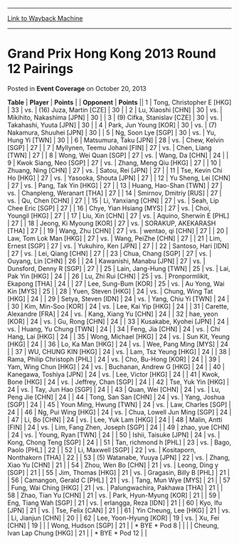 
---
[Link to Wayback Machine](https://web.archive.org/web/20220128130350/https://magic.wizards.com/en/articles/archive/event-coverage/grand-prix-hong-kong-2013-round-12-pairings-2013-10-20)

[_metadata_:description]:- "TablePlayerPoints OpponentPoints 1Tong, Christopher E [HKG] 33vs.(16) Juza, Martin [CZE] 30 2Lu, Xiaoshi [CHN] 30vs.Mikihito, Nakashima [JPN] 30 3(9) Cifka, Stanislav [CZE] 30vs.Takahashi, Yuuta [JPN] 30 4Park, Jun Young [KOR] 30vs.(7) Nakamura, Shuuhei [JPN] 30 5Ng, Soon Lye [SGP] 30vs.Yu, Hung Yi [TWN] 30 6Matsumura, Taku [JPN] 28vs.Chew, Kelvin [SGP] 27 7Myllynen, Teemu"
[_metadata_:generator]:- "Drupal 7 (http://drupal.org)"
[_metadata_:node]:- "456876"
[_metadata_:publish_date]:- "2013-10-20"
[_metadata_:source]:- "div-main-content"
[_metadata_:title]:- "Grand Prix Hong Kong 2013 Round 12 Pairings"
[_metadata_:wayback_capture_timestamp]:- "2022-01-28 13:03:50"
[_metadata_:wayback_raw_url]:- "https://web.archive.org/web/20220128130350id_/https://magic.wizards.com/en/articles/archive/event-coverage/grand-prix-hong-kong-2013-round-12-pairings-2013-10-20"
[_metadata_:wayback_url]:- "https://magic.wizards.com/en/articles/archive/event-coverage/grand-prix-hong-kong-2013-round-12-pairings-2013-10-20"
---


Grand Prix Hong Kong 2013 Round 12 Pairings
===========================================



 Posted in **Event Coverage**
 on October 20, 2013 












 **Table** | **Player** | **Points** |  | **Opponent** | **Points** ||  1 | Tong, Christopher E [HKG] |  33 | vs. | (16) Juza, Martin [CZE] |  30 |
|  2 | Lu, Xiaoshi [CHN] |  30 | vs. | Mikihito, Nakashima [JPN] |  30 |
|  3 | (9) Cifka, Stanislav [CZE] |  30 | vs. | Takahashi, Yuuta [JPN] |  30 |
|  4 | Park, Jun Young [KOR] |  30 | vs. | (7) Nakamura, Shuuhei [JPN] |  30 |
|  5 | Ng, Soon Lye [SGP] |  30 | vs. | Yu, Hung Yi [TWN] |  30 |
|  6 | Matsumura, Taku [JPN] |  28 | vs. | Chew, Kelvin [SGP] |  27 |
|  7 | Myllynen, Teemu Johani [FIN] |  27 | vs. | Chen, Liang [TWN] |  27 |
|  8 | Wong, Wei Quan [SGP] |  27 | vs. | Wang, Da [CHN] |  24 |
|  9 | Kwok Siang, Neo [SGP] |  27 | vs. | Zhang, Meng Qiu [HKG] |  27 |
|  10 | Zhuang, Ning [CHN] |  27 | vs. | Satou, Rei [JPN] |  27 |
|  11 | Tse, Kevin Chi Ho [HKG] |  27 | vs. | Yasooka, Shouta [JPN] |  27 |
|  12 | Yu Sheng, Lei [CHN] |  27 | vs. | Pang, Tak Yin [HKG] |  27 |
|  13 | Huang, Hao-Shan [TWN] |  27 | vs. | Chanpleng, Weranart [THA] |  27 |
|  14 | Smirnov, Dmitriy [RUS] |  27 | vs. | Qu, Chen [CHN] |  27 |
|  15 | Li, Yanxiang [CHN] |  27 | vs. | Seah, Lip Chee Eric [SGP] |  27 |
|  16 | Chye, Yian Hsiang [MYS] |  27 | vs. | Choi, Youngil [HKG] |  27 |
|  17 | Liu, Xin [CHN] |  27 | vs. | Aquino, Sherwin E [PHL] |  27 |
|  18 | Jeong, Ki Myoung [KOR] |  27 | vs. | SORAKUP, AKEKARASH [THA] |  27 |
|  19 | Wang, Zhu [CHN] |  27 | vs. | wentao, qi [CHN] |  27 |
|  20 | Law, Tom Lok Man [HKG] |  27 | vs. | Wang, PeiZhe [CHN] |  27 |
|  21 | Lim, Ernest [SGP] |  27 | vs. | Yukuhiro, Ken [JPN] |  27 |
|  22 | Santoso, Hari [IDN] |  27 | vs. | Lei, Qiang [CHN] |  27 |
|  23 | Chua, Chang [SGP] |  27 | vs. | Ouyang, Lin [CHN] |  26 |
|  24 | Kawanishi, Manabu [JPN] |  27 | vs. | Dunsford, Denny R [SGP] |  27 |
|  25 | Lain, Jang-Hung [TWN] |  25 | vs. | Lai, Pak Yin [HKG] |  24 |
|  26 | Lu, Zhi Rui [CHN] |  25 | vs. | Pronpormlikit, Ekapong [THA] |  24 |
|  27 | Lee, Sung-Bum [KOR] |  25 | vs. | Au Yong, Wai Kin [MYS] |  25 |
|  28 | Yuen, Steven [HKG] |  24 | vs. | Chung, Wing Tat [HKG] |  24 |
|  29 | Setya, Steven [IDN] |  24 | vs. | Yang, Chiu Yi [TWN] |  24 |
|  30 | Kim, Min-Soo [KOR] |  24 | vs. | Lee, Kai Yip [HKG] |  24 |
|  31 | Carette, Alexandre [FRA] |  24 | vs. | Kang, Xiang Yu [CHN] |  24 |
|  32 | hae, yeon [KOR] |  24 | vs. | Gu, Rong [CHN] |  24 |
|  33 | Kusakabe, Kyohei [JPN] |  24 | vs. | Huang, Yu Chung [TWN] |  24 |
|  34 | Feng, Jia [CHN] |  24 | vs. | Chi Hang, Lai [HKG] |  24 |
|  35 | Wong, Michael [HKG] |  24 | vs. | Sun Kit, Yeung [HKG] |  24 |
|  36 | Lo, Ka Man [HKG] |  24 | vs. | Wee, Pang Ming [MYS] |  24 |
|  37 | WU, CHUNG KIN [HKG] |  24 | vs. | Lam, Tsz Yeung [HKG] |  24 |
|  38 | Rama, Philip Christoph [PHL] |  24 | vs. | Cho, Bu-Hong [KOR] |  24 |
|  39 | Yam, Wing Chun [HKG] |  24 | vs. | Buchanan, Andrew G [HKG] |  24 |
|  40 | Kanegawa, Toshiya [JPN] |  24 | vs. | Lee, Victor [HKG] |  24 |
|  41 | Kwok, Bone [HKG] |  24 | vs. | Jeffrey, Chan [SGP] |  24 |
|  42 | Tse, Yuk Yin [HKG] |  24 | vs. | Tay, Jun Hao [SGP] |  24 |
|  43 | Quan, Wei [CHN] |  24 | vs. | Lu, Peng Jie [CHN] |  24 |
|  44 | Tong, San San [CHN] |  24 | vs. | Yang, Joshua [SGP] |  24 |
|  45 | Youn Ming, Hwung [TWN] |  24 | vs. | Law, Charles [SGP] |  24 |
|  46 | Ng, Pui Wing [HKG] |  24 | vs. | Chua, Lowell Jun Ming [SGP] |  24 |
|  47 | Li, Bo [CHN] |  24 | vs. | Lee, Yuk Lam [HKG] |  24 |
|  48 | Malin, Antti [FIN] |  24 | vs. | Lim, Fang Zhen, Joseph [SGP] |  24 |
|  49 | zhao, yue [CHN] |  24 | vs. | Young, Ryan [TWN] |  24 |
|  50 | Ishii, Taisuke [JPN] |  24 | vs. | Kong, Chong Teng [SGP] |  24 |
|  51 | Tan, richmond h [PHL] |  23 | vs. | Bago, Paolo [PHL] |  22 |
|  52 | Li, Maxwell [SGP] |  22 | vs. | Kositaporn, Nonthakorn [THA] |  22 |
|  53 | (5) Watanabe, Yuuya [JPN] |  22 | vs. | Zhang, Xiao Yu [CHN] |  21 |
|  54 | Zhou, Wen Bo [CHN] |  21 | vs. | Leong, Ding y [SGP] |  21 |
|  55 | Jim, Thomas [HKG] |  21 | vs. | Gragasin, Billy B [PHL] |  21 |
|  56 | Camangon, Gerald C [PHL] |  21 | vs. | Tang, Mun Wye [MYS] |  21 |
|  57 | Fung, Wai Ching [HKG] |  21 | vs. | Palungwachira, Pakhawa [THA] |  21 |
|  58 | Zhao, Tian Yu [CHN] |  21 | vs. | Park, Hyun-Myung [KOR] |  21 |
|  59 | Eng, Tiang Wah [SGP] |  21 | vs. | erlangga, Reza [IDN] |  21 |
|  60 | Kyo, Ifu [JPN] |  21 | vs. | Tse, Felix [CAN] |  21 |
|  61 | Yin Cheung, Lee [HKG] |  21 | vs. | Li, Jianjun [CHN] |  20 |
|  62 | Lee, Yoon-Hyung [KOR] |  19 | vs. | Xu, Fei [CHN] |  19 |
|  | Wong, Hudson [SGP] |  21 |  | \* BYE \* Pod 8 |  |
|  | Cheung, Ivan Lap Chung [HKG] |  21 |  | \* BYE \* Pod 12 |  |







